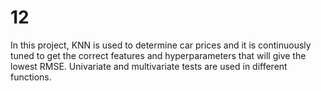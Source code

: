 # 12
In this project, KNN is used to determine car prices and it is continuously tuned to get the correct features and hyperparameters that will give the lowest RMSE. Univariate and multivariate tests are used in different functions.
